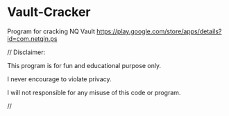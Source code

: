 # Vault-Cracker
Program for cracking NQ Vault
https://play.google.com/store/apps/details?id=com.netqin.ps

//
Disclaimer:

This program is for fun and educational purpose only.

I never encourage to violate privacy.

I will not responsible for any misuse of this code or program.

//
